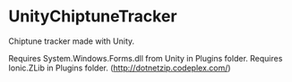 # UnityChiptuneTracker
Chiptune tracker made with Unity.

Requires System.Windows.Forms.dll from Unity in Plugins folder.
Requires Ionic.ZLib in Plugins folder. (http://dotnetzip.codeplex.com/)